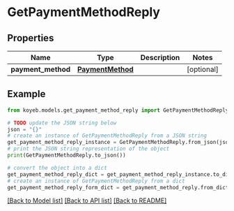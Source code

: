 # GetPaymentMethodReply


## Properties

Name | Type | Description | Notes
------------ | ------------- | ------------- | -------------
**payment_method** | [**PaymentMethod**](PaymentMethod.md) |  | [optional] 

## Example

```python
from koyeb.models.get_payment_method_reply import GetPaymentMethodReply

# TODO update the JSON string below
json = "{}"
# create an instance of GetPaymentMethodReply from a JSON string
get_payment_method_reply_instance = GetPaymentMethodReply.from_json(json)
# print the JSON string representation of the object
print(GetPaymentMethodReply.to_json())

# convert the object into a dict
get_payment_method_reply_dict = get_payment_method_reply_instance.to_dict()
# create an instance of GetPaymentMethodReply from a dict
get_payment_method_reply_form_dict = get_payment_method_reply.from_dict(get_payment_method_reply_dict)
```
[[Back to Model list]](../README.md#documentation-for-models) [[Back to API list]](../README.md#documentation-for-api-endpoints) [[Back to README]](../README.md)


